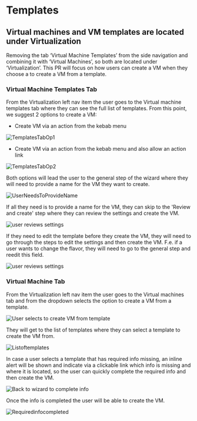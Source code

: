 # Templates

## Virtual machines and VM templates are located under Virtualization

Removing the tab ‘Virtual Machine Templates’ from the side navigation and combining it with ‘Virtual Machines’, so both are located under ‘Virtualization’.
This PR will focus on how users can create a VM when they choose a to create a VM from a template.

### Virtual Machine Templates Tab

From the Virtualization left nav item the user goes to the Virtual machine templates tab where they can see the full list of templates.
From this point, we suggest 2 options to create a VM:

- Create VM via an action from the kebab menu

![TemplatesTabOp1](img/TemplatesTabsOp1.png)

- Create VM via an action from the kebab menu and also allow an action link

![TemplatesTabOp2](img/TemplatesTabsOp2.png)

Both options will lead the user to the general step of the wizard where they will need to provide a name for the VM they want to create.

![UserNeedsToProvideName](img/provide-name.png)

If all they need is to provide a name for the VM, they can skip to the 'Review and create' step where they can review the settings and create the VM.

![user reviews settings](img/CompletesReqiredInfoTemplate.png)

If they need to edit the template before they create the VM, they will need to go through the steps to edit the settings and then create the VM. F.e. if a user wants to change the flavor, they will need to go to the general step and reedit this field.

![user reviews settings](img/edit-t-before-creating-vm.png)

### Virtual Machine Tab

From the Virtualization left nav item the user goes to the Virtual machines tab and from the dropdown selects the option to create a VM from a template.

![User selects to create VM from template](img/Dropdown_CreateTemplate.png)

They will get to the list of templates where they can select a template to create the VM from.

![Listoftemplates](img/select-t-from-wizard-list.png)

In case a user selects a template that has required info missing, an inline alert will be shown and indicate via a clickable link which info is missing and where it is located, so the user can quickly complete the required info and then create the VM.

![Back to wizard to complete info](img/Step-1-basic-template-3.png)

Once the info is completed the user will be able to create the VM.

![Requiredinfocompleted](img/CompletesReqiredInfo.png)
